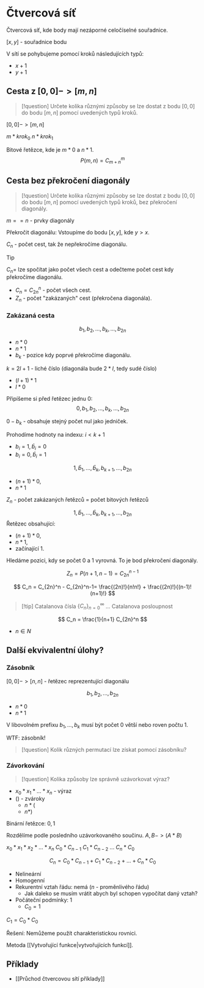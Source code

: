 # Čtvercová síť
Čtvercová síť, kde body mají nezáporné celočíselné souřadnice. 

$[x,y]$ - souřadnice bodu

V sítí se pohybujeme pomocí kroků následujících typů:
- $x+1$
- $y+1$

## Cesta z $[0,0] -> [m,n]$
> [!question]
> Určete kolika různými způsoby se lze dostat z bodu $[0,0]$ do bodu $[m,n]$ pomocí uvedených typů kroků.

$[0,0] -> [m, n]$

$m* krok_0$
$n* krok_1$

Bitové řetězce, kde je $m*0$ a $n*1$.
$$
P(m,n) = C_{m+n}^m
$$

## Cesta bez překročení diagonály
> [!question]
> Určete kolika různými způsoby se lze dostat z bodu $[0,0]$ do bodu $[m,n]$ pomocí uvedených typů kroků, bez překročení diagonály.

$m == n$ - prvky diagonály 

Překročit diagonálu:
Vstoupíme do bodu $[x,y]$, kde $y > x$.

$C_n$ - počet cest, tak že nepřekročíme diagonálu.

> [!tip]
$C_n =$ lze spočítat jako počet všech cest a odečteme počet cest kdy překročíme diagonálu.

- $C_n = C_{2n}^n$ - počet všech cest.
- $Z_n$ - počet "zakázaných" cest (překročena diagonála).

### Zakázaná cesta

$$
b_1, b_2, ..., b_k,..., b_{2n}
$$
- $n*0$
- $n*1$
- $b_k$ - pozice kdy poprvé překročíme diagonálu.

$k = 2l+1$ - liché číslo
(diagonála bude $2*l$, tedy sudé číslo)
- $(l+1)*1$
- $l*0$

Připíšeme si před řetězec jednu 0:
$$
0, b_1, b_2, ..., b_k,..., b_{2n}
$$

$0-b_k$ - obsahuje stejný počet nul jako jedniček.

Prohodíme hodnoty na indexu: $i < k+1$
- $b_i = 1, \bar b_i = 0$
- $b_i = 0, \bar b_i = 1$

$$
1, \bar b_1, ..., \bar b_k, b_{k+1},..., b_{2n}
$$
- $(n+1)*0$,
- $n*1$


$Z_n$ - počet zakázaných řetězců = počet bitových řetězců

$$
1, \bar b_1, ..., \bar b_k, b_{k+1},..., b_{2n}
$$
Řetězec obsahující:
- $(n+1)*0$,
- $n*1$,
- začínající $1$.

Hledáme pozici, kdy se počet 0 a 1 vyrovná. To je bod překročení diagonály.

$$
Z_n = P(n+1,n-1) = C_{2n}^{n-1}
$$

$$
C_n = C_{2n}^n - C_{2n}^n-1=
\frac{(2n)!}{n!n!} + \frac{(2n)!}{(n-1)!(n+1)!}
$$

> [!tip] Catalanova čísla
> $\{C_n\}_{n=0}^\infty$ ... Catalanova posloupnost

$$
C_n = \frac{1}{n+1} C_{2n}^n
$$
- $n \in N$
## Další ekvivalentní úlohy?
### Zásobník
$[0,0] -> [n,n]$ - řetězec reprezentující diagonálu

$$
b_1,b_2,...,b_{2n}
$$
- $n*0$
- $n*1$

V libovolném prefixu $b_1,...,b_k$ musí být počet 0 větší nebo roven počtu 1.

WTF: zásobník!
> [!question]
Kolik různých permutací lze získat pomocí zásobníku?


### Závorkování
> [!question]
> Kolika způsoby lze správně uzávorkovat výraz?

- $x_0* x_1* ... * x_n$ - výraz
- $()$ - zvároky
	- $n*($
	- $n*)$

Binární řetězce: $0,1$

Rozdělíme podle posledního uzávorkovaného součinu.
$A,B -> (A*B)$

$x_0 * x_1* x_2* ... * x_n$
$C_0 * C_{n-1}$
$C_1 * C_{n-2}$
...
$C_n * C_0$

$$
C_n = C_0 * C_{n-1} + 
C_1 * C_{n-2} + 
... +
C_n * C_0
$$
- Nelineární
- Homogenní
- Rekurentní vztah řádu: nemá ($n$ - proměnlivého řádu)
	- Jak daleko se musím vrátit abych byl schopen vypočítat daný vztah?
- Počáteční podmínky: $1$
	- $C_0 = 1$

$C_1 = C_0*C_0$

Řešení:
Nemůžeme použít charakteristickou rovnici.

Metoda [[Vytvořující funkce|vytvořujících funkcí]].

## Příklady
- [[Průchod čtvercovou sítí příklady]]
